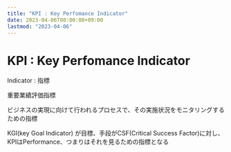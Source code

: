 ```yaml
---
title: "KPI : Key Perfomance Indicator"
date: 2023-04-06T00:00:00+09:00
lastmod: "2023-04-06"
---
```

# KPI : Key Perfomance Indicator

Indicator : 指標

重要業績評価指標

ビジネスの実現に向けて行われるプロセスで、その実施状況をモニタリングするための指標

KGI(key Goal Indicator) が目標、手段がCSF(Critical Success Factor)に対し、KPIはPerformance、つまりはそれを見るための指標となる

